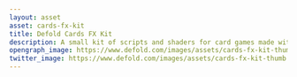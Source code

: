 ```yaml
---
layout: asset
asset: cards-fx-kit
title: Defold Cards FX Kit
description: A small kit of scripts and shaders for card games made with Defold.
opengraph_image: https://www.defold.com/images/assets/cards-fx-kit-thumb.png
twitter_image: https://www.defold.com/images/assets/cards-fx-kit-thumb.png
---
```

